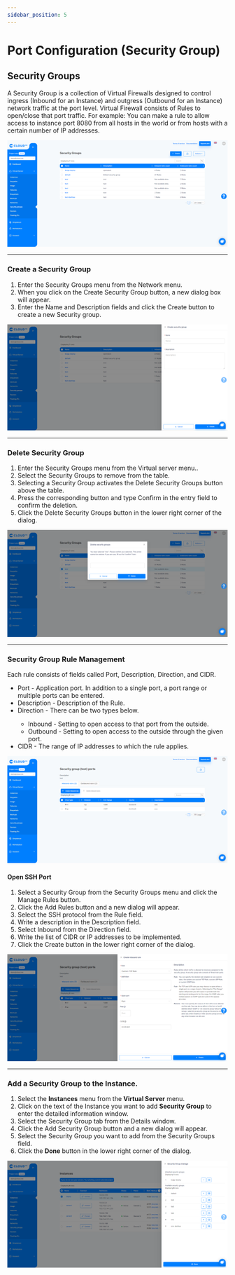 ```yaml
---
sidebar_position: 5
---
```


# Port Configuration (Security Group)

## Security Groups
A Security Group is a collection of Virtual Firewalls designed to control ingress (Inbound for an Instance) and outgress (Outbound for an Instance) network traffic at the port level. Virtual Firewall consists of Rules to open/close that port traffic. For example: You can make a rule to allow access to instance port 8080 from all hosts in the world or from hosts with a certain number of IP addresses.

  ![sg-1](./img/security/en-Security-group-1.png)

<hr></hr>

### Create a Security Group

<ol>
    <li>Enter the Security Groups menu from the Network menu.</li>
    <li>When you click on the Create Security Group button, a new dialog box will appear.</li>
    <li>Enter the Name and Description fields and click the Create button to create a new Security group.</li>
</ol>

  ![sg-2](./img/security/en-Security-group-2.png)

<hr></hr>

### Delete Security Group

<ol>
    <li>Enter the Security Groups menu from the Virtual server menu..</li>
    <li>Select the Security Groups to remove from the table.</li>
    <li>Selecting a Security Group activates the Delete Security Groups button above the table.</li>
    <li>Press the corresponding button and type Confirm in the entry field to confirm the deletion.</li>
    <li>Click the Delete Security Groups button in the lower right corner of the dialog.</li>
</ol>

  ![sg-3](./img/security/en-Security-group-3.png)

<hr></hr>

### Security Group Rule Management

Each rule consists of fields called Port, Description, Direction, and CIDR.

<ul>
    <li>Port - Application port. In addition to a single port, a port range or multiple ports can be entered.</li>
    <li>Description - Description of the Rule.</li>
    <li>Direction - There can be two types below.</li>
    <ul>
        <li>Inbound - Setting to open access to that port from the outside.</li>
        <li>Outbound - Setting to open access to the outside through the given port.</li>
    </ul>
    <li>CIDR - The range of IP addresses to which the rule applies.</li>
</ul>

  ![sg-4](./img/security/en-Security-group-4.png)

#### Open SSH Port

<ol>
    <li>Select a Security Group from the Security Groups menu and click the Manage Rules button.</li>
    <li>Click the Add Rules button and a new dialog will appear.</li>
    <li>Select the SSH protocol from the Rule field.</li>
    <li>Write a description in the Description field.</li>
    <li>Select Inbound from the Direction field.</li>
    <li>Write the list of CIDR or IP addresses to be implemented.</li>
    <li>Click the Create button in the lower right corner of the dialog.</li>
</ol>

  ![sg-5](./img/security/en-Security-group-5.png)

<hr></hr>

### Add a Security Group to the Instance.

<ol>
    <li>Select the <b>Instances</b> menu from the <b>Virtual Server</b> menu.</li>
  <li>Click on the text of the Instance you want to add <b>Security Group</b> to enter the detailed information window.</li>
    <li>Select the Security Group tab from the Details window.</li>
    <li>Click the Add Security Group button and a new dialog will appear.</li>
    <li>Select the Security Group you want to add from the Security Groups field.</li>
    <li>Click the <b>Done</b> button in the lower right corner of the dialog.</li>
</ol>

  ![sg-6](./img/security/en-Security-group-6.png)
